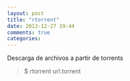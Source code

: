 ```yaml
---
layout: post
title: "rtorrent"
date: 2013-12-27 19:44
comments: true
categories: 
---
```

Descarga de archivos a partir de torrents

>$ rtorrent url.torrent

